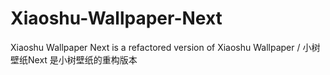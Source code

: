 # Xiaoshu-Wallpaper-Next
Xiaoshu Wallpaper Next is a refactored version of Xiaoshu Wallpaper / 小树壁纸Next 是小树壁纸的重构版本
